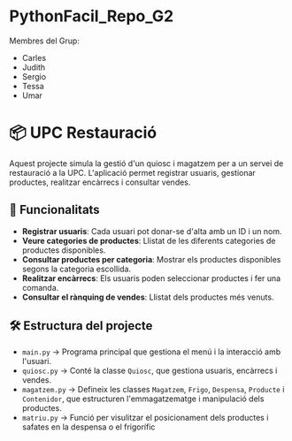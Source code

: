 # PythonFacil_Repo_G2

Membres del Grup:
- Carles 
- Judith
- Sergio
- Tessa
- Umar

# 📦 UPC Restauració

Aquest projecte simula la gestió d'un quiosc i magatzem per a un servei de restauració a la UPC. L'aplicació permet registrar usuaris, gestionar productes, realitzar encàrrecs i consultar vendes.

## 📜 Funcionalitats

- **Registrar usuaris**: Cada usuari pot donar-se d'alta amb un ID i un nom.
- **Veure categories de productes**: Llistat de les diferents categories de productes disponibles.
- **Consultar productes per categoria**: Mostrar els productes disponibles segons la categoria escollida.
- **Realitzar encàrrecs**: Els usuaris poden seleccionar productes i fer una comanda.
- **Consultar el rànquing de vendes**: Llistat dels productes més venuts.

## 🛠️ Estructura del projecte

- `main.py` → Programa principal que gestiona el menú i la interacció amb l'usuari.
- `quiosc.py` → Conté la classe `Quiosc`, que gestiona usuaris, encàrrecs i vendes.
- `magatzem.py` → Defineix les classes `Magatzem`, `Frigo`, `Despensa`, `Producte` i `Contenidor`, que estructuren l'emmagatzematge i manipulació dels productes.
- `matriu.py` → Funció per visulitzar el posicionament dels productes i safates en la despensa o el frigorífic
